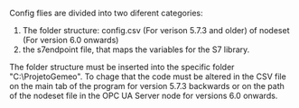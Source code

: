 Config flies are divided into two diferent categories:
1. The folder structure: config.csv (For verison 5.7.3 and older) of nodeset (For version 6.0 onwards)
2. the s7endpoint file, that maps the variables for the S7 library.

The folder structure must be inserted into the specific folder "C:\ProjetoGemeo". To chage that the code must be altered in the CSV file on the main tab of the program for version 5.7.3 backwards or on the path of the nodeset file in the OPC UA Server node for versions 6.0 onwards.
